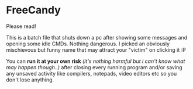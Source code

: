 # FreeCandy
Please read!

This is a batch file that shuts down a pc after showing some messages and opening some idle CMDs. Nothing dangerous. I picked an obviously mischievous but funny name that may attract your "victim" on clicking it :P 

You can **run it at your own risk** *(it's nothing harmful but i can't know what may happen though..)* after closing every running program and/or saving any unsaved activity like compilers, notepads, video editors etc so you don't lose anything.

